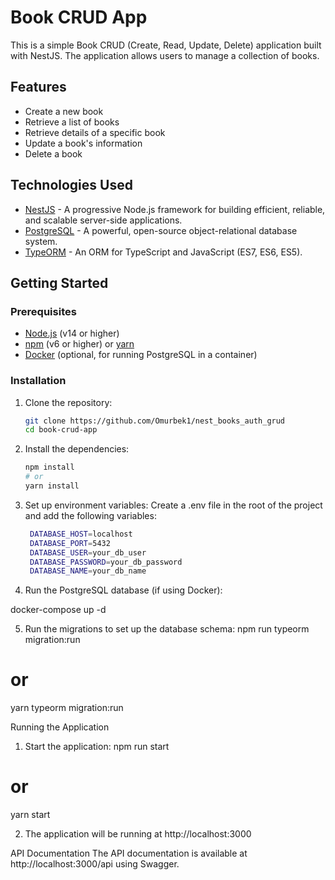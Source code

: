 # Book CRUD App

This is a simple Book CRUD (Create, Read, Update, Delete) application built with NestJS. The application allows users to manage a collection of books.

## Features

- Create a new book
- Retrieve a list of books
- Retrieve details of a specific book
- Update a book's information
- Delete a book

## Technologies Used

- [NestJS](https://nestjs.com/) - A progressive Node.js framework for building efficient, reliable, and scalable server-side applications.
- [PostgreSQL](https://www.postgresql.org/) - A powerful, open-source object-relational database system.
- [TypeORM](https://typeorm.io/) - An ORM for TypeScript and JavaScript (ES7, ES6, ES5).

## Getting Started

### Prerequisites

- [Node.js](https://nodejs.org/) (v14 or higher)
- [npm](https://www.npmjs.com/) (v6 or higher) or [yarn](https://yarnpkg.com/)
- [Docker](https://www.docker.com/) (optional, for running PostgreSQL in a container)

### Installation

1. Clone the repository:

   ```sh
   git clone https://github.com/Omurbek1/nest_books_auth_grud
   cd book-crud-app

2. Install the dependencies:
    ```sh
    npm install
    # or
    yarn install


3. Set up environment variables:
Create a .env file in the root of the project and add the following variables:
    ```sh
     DATABASE_HOST=localhost
     DATABASE_PORT=5432
     DATABASE_USER=your_db_user
     DATABASE_PASSWORD=your_db_password
     DATABASE_NAME=your_db_name


4. Run the PostgreSQL database (if using Docker):

docker-compose up -d

5. Run the migrations to set up the database schema:
npm run typeorm migration:run
# or
yarn typeorm migration:run


Running the Application

1. Start the application:
npm run start
# or
yarn start

2. The application will be running at http://localhost:3000

API Documentation
The API documentation is available at http://localhost:3000/api using Swagger.